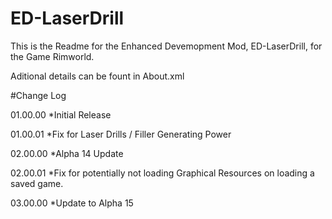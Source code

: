 # ED-LaserDrill
This is the Readme for the Enhanced Devemopment Mod, ED-LaserDrill, for the Game Rimworld.

Aditional details can be fount in About.xml

#Change Log

01.00.00
*Initial Release

01.00.01
*Fix for Laser Drills / Filler Generating Power

02.00.00
*Alpha 14 Update

02.00.01
*Fix for potentially not loading Graphical Resources on loading a saved game.

03.00.00
*Update to Alpha 15